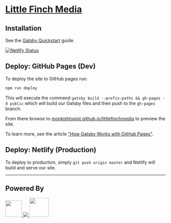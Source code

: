 # [Little Finch Media](https://www.littlefinchmedia.com)

## Installation

See the [Gatsby Quickstart][1] guide.

[![Netlify Status](https://api.netlify.com/api/v1/badges/1b35fbfa-389e-4655-87b5-964c88fd1398/deploy-status)](https://app.netlify.com/sites/serene-euler-988cd5/deploys)

## Deploy: GitHub Pages (Dev)

To deploy the site to GitHub pages run:
```bash
npm run deploy
```

This will execute the commend `gatsby build --prefix-paths && gh-pages -d public` which will build our Gatsby files and then push to the `gh-pages` branch.

From there browse to [monkishtypist.github.io/littlefinchmedia][3] to preview the site.

To learn more, see the article ["How Gatsby Works with GitHub Pages"][2].

## Deploy: Netlify (Production)

To deploy to production, simply `git push origin master` and Netlify will build and serve our site.

---
## Powered By
<a href="https://www.gatsbyjs.org">
  <img src="https://www.gatsbyjs.org/Gatsby-Monogram.svg" width=52 />
</a>

<a href="https://www.netlify.com">
  <img src="https://www.netlify.com/img/global/badges/netlify-color-bg.svg" />
</a>

<a href="https://github.com">
  <img src="https://github.githubassets.com/images/modules/logos_page/GitHub-Mark.png" height="60" />
</a>

[1]: https://www.gatsbyjs.org/docs/quick-start/
[2]: https://www.gatsbyjs.org/docs/how-gatsby-works-with-github-pages/
[3]: https://monkishtypist.github.io/littlefinchmedia/
